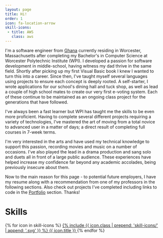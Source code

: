 ```yaml
---
layout: page
title: Hi!
order: 1
icon: fa-location-arrow
skill-icons:
 - title: AWS
   class: aws
---
```


I'm a software engineer from [Ghana][ghana-facts] currently residing in Worcester, Massachusetts after completing my Bachelor's in Computer Science at Worcester Polytechnic Institute (WPI). I developed a passion for software development in middle-school, having witness my dad thrive in the same field. Shortly after picking up my first Visual Basic book I knew I wanted to turn this into a career. Since then, I've taught myself several languages using projects to ensure each concept is deeply rooted. A self-starter, I wrote applications for our school's dining hall and tuck shop, as well as lead a couple of high school mates to create our very first e-voting system. Each of these continue to be maintained as an ongoing class project for the generations that have followed.

I've always been a fast learner but WPI has taught me the skills to be even more proficient. Having to complete several different projects requiring a variety of technologies, I've mastered the art of moving from a total novice to advanced user in a matter of days; a direct result of completing full courses in 7-week terms.

I'm very interested in the arts and have used my technical knowledge to support this passion, recording movies and music on a number of occasions. I've also played the lead in a drama production and sang solo and duets all in front of a large public audience. These experiences have helped increase my confidence far beyond any academic accolades, being previously insecure about them.

Now to the main reason for this page - to potential future employers, I have my resume along with a recommendation from one of my professors in the following sections. Also check out projects I've completed including links to code in the [Portfolio][portfolio] section. Thanks!

# Skills
{% for icon in skill-icons %}
  <a class="skill-icon--link {{ icon.class }}" href="{{ icon.url }}">
    {% include {{ icon.class | prepend: 'skill-icons/' | append: '.svg' }} %}
    <span class="skill-icon--title visuallyHidden">{{ icon.title }}</span>
  </a>
{% endfor %}

[ghana-facts]: https://www.gvi.co.uk/blog/16-interesting-facts-about-ghana/ 'Some Facts about the Motherland'

[fun-zone]:/the-fun-zone.html

[portfolio]:/portfolio.html